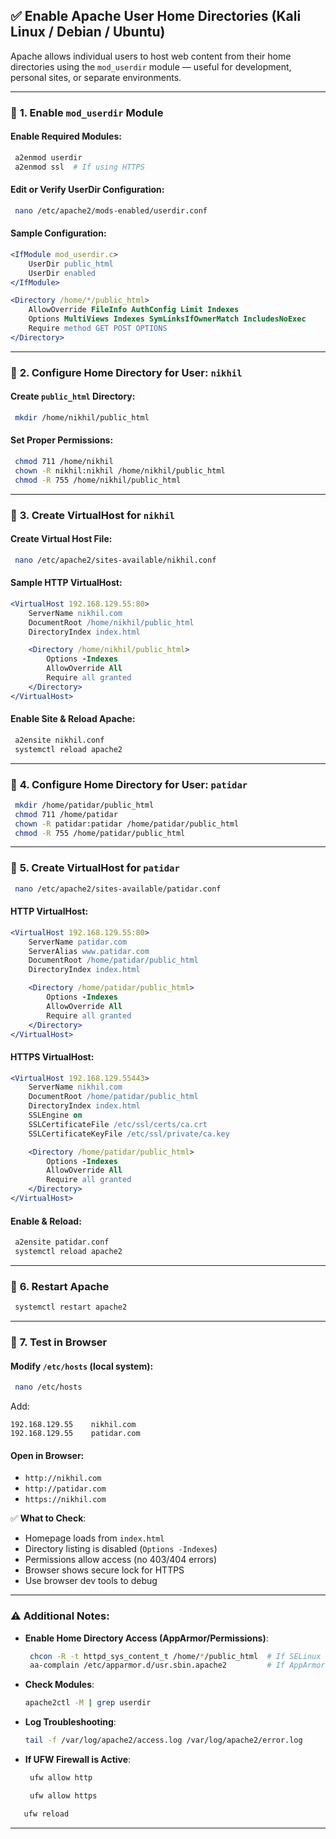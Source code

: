 
## ✅ **Enable Apache User Home Directories (Kali Linux / Debian / Ubuntu)**

Apache allows individual users to host web content from their home directories using the `mod_userdir` module — useful for development, personal sites, or separate environments.

---

### 🔹 **1. Enable `mod_userdir` Module**

#### Enable Required Modules:
```bash
 a2enmod userdir
 a2enmod ssl  # If using HTTPS
```

#### Edit or Verify UserDir Configuration:
```bash
 nano /etc/apache2/mods-enabled/userdir.conf
```

#### Sample Configuration:
```apache
<IfModule mod_userdir.c>
    UserDir public_html
    UserDir enabled
</IfModule>

<Directory /home/*/public_html>
    AllowOverride FileInfo AuthConfig Limit Indexes
    Options MultiViews Indexes SymLinksIfOwnerMatch IncludesNoExec
    Require method GET POST OPTIONS
</Directory>
```

---

### 🔹 **2. Configure Home Directory for User: `nikhil`**

#### Create `public_html` Directory:
```bash
 mkdir /home/nikhil/public_html
```

#### Set Proper Permissions:
```bash
 chmod 711 /home/nikhil
 chown -R nikhil:nikhil /home/nikhil/public_html
 chmod -R 755 /home/nikhil/public_html
```

---

### 🔹 **3. Create VirtualHost for `nikhil`**

#### Create Virtual Host File:
```bash
 nano /etc/apache2/sites-available/nikhil.conf
```

#### Sample HTTP VirtualHost:
```apache
<VirtualHost 192.168.129.55:80>
    ServerName nikhil.com
    DocumentRoot /home/nikhil/public_html
    DirectoryIndex index.html

    <Directory /home/nikhil/public_html>
        Options -Indexes
        AllowOverride All
        Require all granted
    </Directory>
</VirtualHost>
```

#### Enable Site & Reload Apache:
```bash
 a2ensite nikhil.conf
 systemctl reload apache2
```

---

### 🔹 **4. Configure Home Directory for User: `patidar`**

```bash
 mkdir /home/patidar/public_html
 chmod 711 /home/patidar
 chown -R patidar:patidar /home/patidar/public_html
 chmod -R 755 /home/patidar/public_html
```

---

### 🔹 **5. Create VirtualHost for `patidar`**

```bash
 nano /etc/apache2/sites-available/patidar.conf
```

#### HTTP VirtualHost:
```apache
<VirtualHost 192.168.129.55:80>
    ServerName patidar.com
    ServerAlias www.patidar.com
    DocumentRoot /home/patidar/public_html
    DirectoryIndex index.html

    <Directory /home/patidar/public_html>
        Options -Indexes
        AllowOverride All
        Require all granted
    </Directory>
</VirtualHost>
```

#### HTTPS VirtualHost:
```apache
<VirtualHost 192.168.129.55443>
    ServerName nikhil.com
    DocumentRoot /home/patidar/public_html
    DirectoryIndex index.html
    SSLEngine on
    SSLCertificateFile /etc/ssl/certs/ca.crt
    SSLCertificateKeyFile /etc/ssl/private/ca.key

    <Directory /home/patidar/public_html>
        Options -Indexes
        AllowOverride All
        Require all granted
    </Directory>
</VirtualHost>
```

#### Enable & Reload:
```bash
 a2ensite patidar.conf
 systemctl reload apache2
```

---

### 🔹 **6. Restart Apache**
```bash
 systemctl restart apache2
```

---

### 🔹 **7. Test in Browser**

#### Modify `/etc/hosts` (local system):
```bash
 nano /etc/hosts
```
Add:
```
192.168.129.55    nikhil.com
192.168.129.55    patidar.com
```

#### Open in Browser:

- `http://nikhil.com`
- `http://patidar.com`
- `https://nikhil.com`

✅ **What to Check**:
- Homepage loads from `index.html`
- Directory listing is disabled (`Options -Indexes`)
- Permissions allow access (no 403/404 errors)
- Browser shows secure lock for HTTPS
- Use browser dev tools to debug

---

### ⚠️ Additional Notes:

- **Enable Home Directory Access (AppArmor/Permissions)**:
  ```bash
   chcon -R -t httpd_sys_content_t /home/*/public_html  # If SELinux is active
   aa-complain /etc/apparmor.d/usr.sbin.apache2         # If AppArmor blocks access
  ```

- **Check Modules**:
  ```bash
  apache2ctl -M | grep userdir
  ```

- **Log Troubleshooting**:
  ```bash
  tail -f /var/log/apache2/access.log /var/log/apache2/error.log
  ```

- **If UFW Firewall is Active**:
  ```bash
   ufw allow http
  ```
  ```bash
   ufw allow https
  ```
```bash
   ufw reload
  ```

---
